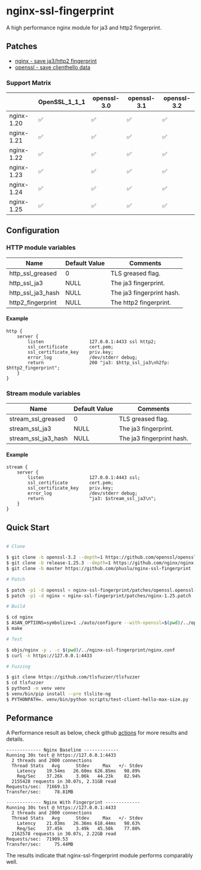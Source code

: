 # nginx-ssl-fingerprint

A high performance nginx module for ja3 and http2 fingerprint.

## Patches
 - [nginx - save ja3/http2 fingerprint](patches)
 - [openssl - save clienthello data](patches)

### Support Matrix

|            | OpenSSL_1_1_1 | openssl-3.0 | openssl-3.1 | openssl-3.2 |
| -----------| -------------------- | ----------- | ----------- | ----------- |
| nginx-1.20 | ✅ | ✅ | ✅ | ✅ |
| nginx-1.21 | ✅ | ✅ | ✅ | ✅ |
| nginx-1.22 | ✅ | ✅ | ✅ | ✅ |
| nginx-1.23 | ✅ | ✅ | ✅ | ✅ |
| nginx-1.24 | ✅ | ✅ | ✅ | ✅ |
| nginx-1.25 | ✅ | ✅ | ✅ | ✅ |

## Configuration

### HTTP module variables

| Name              | Default Value | Comments                 |
| ----------------- | ------------- | ------------------------ |
| http_ssl_greased  | 0             | TLS greased flag.        |
| http_ssl_ja3      | NULL          | The ja3 fingerprint.     |
| http_ssl_ja3_hash | NULL          | The ja3 fingerprint hash.|
| http2_fingerprint | NULL          | The http2 fingerprint.   |

#### Example

```nginx
http {
    server {
        listen                 127.0.0.1:4433 ssl http2;
        ssl_certificate        cert.pem;
        ssl_certificate_key    priv.key;
        error_log              /dev/stderr debug;
        return                 200 "ja3: $http_ssl_ja3\nh2fp: $http2_fingerprint";
    }
}
```

### Stream module variables

| Name                | Default Value | Comments                 |
| ------------------- | ------------- | ------------------------ |
| stream_ssl_greased  | 0             | TLS greased flag.        |
| stream_ssl_ja3      | NULL          | The ja3 fingerprint.     |
| stream_ssl_ja3_hash | NULL          | The ja3 fingerprint hash.|

#### Example

```nginx
stream {
    server {
        listen                 127.0.0.1:4443 ssl;
        ssl_certificate        cert.pem;
        ssl_certificate_key    priv.key;
        error_log              /dev/stderr debug;
        return                 "ja3: $stream_ssl_ja3\n";
    }
}
```


## Quick Start

```bash

# Clone

$ git clone -b openssl-3.2 --depth=1 https://github.com/openssl/openssl
$ git clone -b release-1.25.3 --depth=1 https://github.com/nginx/nginx
$ git clone -b master https://github.com/phuslu/nginx-ssl-fingerprint

# Patch

$ patch -p1 -d openssl < nginx-ssl-fingerprint/patches/openssl.openssl-3.2.patch
$ patch -p1 -d nginx < nginx-ssl-fingerprint/patches/nginx-1.25.patch

# Build

$ cd nginx
$ ASAN_OPTIONS=symbolize=1 ./auto/configure --with-openssl=$(pwd)/../openssl --add-module=$(pwd)/../nginx-ssl-fingerprint --with-http_ssl_module --with-stream_ssl_module --with-debug --with-stream --with-http_v2_module --with-cc-opt="-fsanitize=address -O -fno-omit-frame-pointer" --with-ld-opt="-L/usr/local/lib -Wl,-E -lasan"
$ make

# Test

$ objs/nginx -p . -c $(pwd)/../nginx-ssl-fingerprint/nginx.conf
$ curl -k https://127.0.0.1:4433

# Fuzzing

$ git clone https://github.com/tlsfuzzer/tlsfuzzer
$ cd tlsfuzzer
$ python3 -m venv venv
$ venv/bin/pip install --pre tlslite-ng
$ PYTHONPATH=. venv/bin/python scripts/test-client-hello-max-size.py

```

## Peformance

A Performance result as below, check github [actions][actions] for more results and details.
```
------------- Nginx Baseline -------------
Running 30s test @ https://127.0.0.1:4433
  2 threads and 2000 connections
  Thread Stats   Avg      Stdev     Max   +/- Stdev
    Latency    19.54ms   26.60ms 626.85ms   98.89%
    Req/Sec    37.26k     3.06k   44.23k    82.94%
  2155428 requests in 30.07s, 2.31GB read
Requests/sec:  71669.13
Transfer/sec:     78.81MB

------------- Nginx With Fingerprint -------------
Running 30s test @ https://127.0.0.1:4433
  2 threads and 2000 connections
  Thread Stats   Avg      Stdev     Max   +/- Stdev
    Latency    21.03ms   26.36ms 618.44ms   98.63%
    Req/Sec    37.45k     3.49k   45.50k    77.80%
  2162578 requests in 30.07s, 2.22GB read
Requests/sec:  71909.53
Transfer/sec:     75.44MB
```
The results indicate that nginx-ssl-fingerprint module performs comparably well.

[actions]: https://github.com/phuslu/nginx-ssl-fingerprint/actions/workflows/performance.yml

